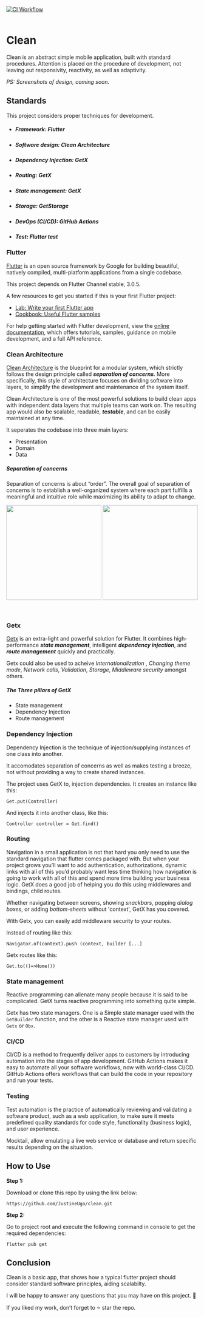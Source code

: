 [![CI Workflow](https://github.com/JustineUgo/clean/actions/workflows/ci.yml/badge.svg)](https://github.com/JustineUgo/clean/actions/workflows/ci.yml)
<br><br>

# Clean

Clean is an abstract simple mobile application, built with standard procedures. Attention is placed on the procedure of development, not leaving out responsivity, reactivity, as well as adaptivity.

<em>PS: Screenshots of design, coming soon.</em>

## Standards

This project considers proper techniques for development.

- ##### Framework: Flutter
- ##### Software design: Clean Architecture
- ##### Dependency Injection: GetX
- ##### Routing: GetX
- ##### State management: GetX
- ##### Storage: GetStorage
- ##### DevOps (CI/CD): GitHub Actions
- ##### Test: Flutter test

### Flutter

[Flutter](https://flutter.dev/) is an open source framework by Google for building beautiful, natively compiled, multi-platform applications from a single codebase.

This project depends on Flutter Channel stable, 3.0.5.

A few resources to get you started if this is your first Flutter project:

- [Lab: Write your first Flutter app](https://docs.flutter.dev/get-started/codelab)
- [Cookbook: Useful Flutter samples](https://docs.flutter.dev/cookbook)

For help getting started with Flutter development, view the
[online documentation](https://docs.flutter.dev/), which offers tutorials,
samples, guidance on mobile development, and a full API reference.

### Clean Architecture

[Clean Architecture](https://blog.cleancoder.com/uncle-bob/2012/08/13/the-clean-architecture.html) is the blueprint for a modular system, which strictly follows the design principle called <b><em>separation of concerns</em></b>. More specifically, this style of architecture focuses on dividing software into layers, to simplify the development and maintenance of the system itself.

Clean Architecture is one of the most powerful solutions to build clean apps with independent data layers that multiple teams can work on. The resulting app would also be scalable, readable, <b><em>testable</em></b>, and can be easily maintained at any time.

It seperates the codebase into three main layers:
- Presentation
- Domain
- Data

##### Separation of concerns

Separation of concerns is about “order”. The overall goal of separation of concerns is to establish a well-organized system where each part fulfills a meaningful and intuitive role while maximizing its ability to adapt to change.
<br>
<p float="center">
  
  <img src="https://user-images.githubusercontent.com/50449937/190308191-caeddfdd-d806-40d2-85a7-b372722381b2.jpg" width="250" />
  
  <img src="https://user-images.githubusercontent.com/50449937/190308201-0e83f4f3-e603-4436-b145-9a2ad5b3acdb.png" width="250" />
</p><br>

### Getx

[Getx](https://pub.dev/packages/get) is an extra-light and powerful solution for Flutter. It combines high-performance <b><em>state management</em></b>, intelligent <b><em>dependency injection</em></b>, and <b><em>route management</em></b> quickly and practically.

Getx could also be used to acheive <em>Internationalization </em>, <em>Changing theme mode</em>, <em>Network calls</em>, <em>Validation</em>, <em>Storage</em>, <em>Middleware security</em> amongst others.

##### The Three pillars of GetX

 - State management
 - Dependency Injection
 - Route management

### Dependency Injection

Dependency Injection is the technique of injection/supplying instances of one class into another.

It accomodates separation of concerns as well as makes testing a breeze, not without providing a way to create shared instances.

The project uses GetX to, injection dependencies. It creates an instance like this:

```
Get.put(Controller)
```
And injects it into another class, like this:

```
Controller controller = Get.find()
```

### Routing

Navigation in a small application is not that hard you only need to use the standard navigation that flutter comes packaged with. But when your project grows you’ll want to add authentication, authorizations, dynamic links with all of this you’d probably want less time thinking how navigation is going to work with all of this and spend more time building your business logic. GetX does a good job of helping you do this using middlewares and bindings, child routes.

Whether navigating between screens, showing <em>snackbars</em>, popping <em>dialog boxes</em>, or adding <em>bottom-sheets</em> without 'context', GetX has you covered.
 
With Getx, you can easily add middleware security to your routes.
 
Instead of routing like this:

```
Navigator.of(context).push (context, builder [...]
```
Getx routes like this:
  
```
Get.to(()=>Home())
```
 
### State management

Reactive programming can alienate many people because it is said to be complicated. GetX turns reactive programming into something quite simple.

Getx has two state managers. One is a Simple state manager used with the ``GetBuilder`` function, and the other is a Reactive state manager used with ``Getx`` or ``Obx``.

### CI/CD

CI/CD is a method to frequently deliver apps to customers by introducing automation into the stages of app development. GitHub Actions makes it easy to automate all your software workflows, now with world-class CI/CD.  GitHub Actions offers workflows that can build the code in your repository and run your tests.

### Testing

Test automation is the practice of automatically reviewing and validating a software product, such as a web application, to make sure it meets predefined quality standards for code style, functionality (business logic), and user experience.

Mocktail, allow emulating a live web service or database and return specific results depending on the situation. 


## How to Use 

**Step 1:**

Download or clone this repo by using the link below:

```
https://github.com/JustineUgo/clean.git
```

**Step 2:**

Go to project root and execute the following command in console to get the required dependencies: 

```
flutter pub get 
```


## Conclusion

Clean is a basic app, that shows how a typical flutter project should consider standard software principles, aiding scalabilty.

I will be happy to answer any questions that you may have on this project. 🙂

If you liked my work, don’t forget to ⭐ star the repo.
